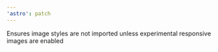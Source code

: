 ```yaml
---
'astro': patch
---
```


Ensures image styles are not imported unless experimental responsive images are enabled
